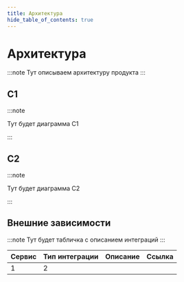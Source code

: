 ```yaml
---
title: Архитектура
hide_table_of_contents: true
---
```


# Архитектура

:::note
Тут описываем архитектуру продукта
:::

## C1

:::note

Тут будет диаграмма C1

:::

## C2

:::note

Тут будет диаграмма C2

:::

## Внешние зависимости

:::note
Тут будет табличка с описанием интеграций
:::

| Сервис | Тип интеграции | Описание |Ссылка|
| ------ | -------------- | -------- |------|
| 1      | 2              |          |      |